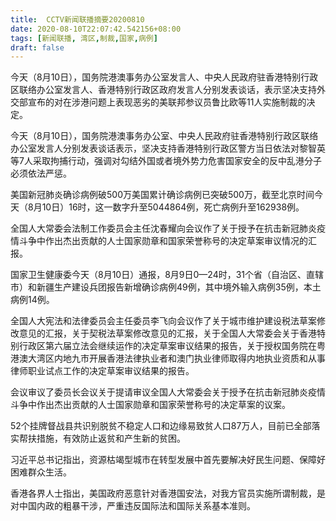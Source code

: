 ```yaml
---
title:  CCTV新闻联播摘要20200810
date: 2020-08-10T22:07:42.542156+08:00
tags: [新闻联播, 湾区,制裁,国家,病例]
draft: false
---
```


今天（8月10日），国务院港澳事务办公室发言人、中央人民政府驻香港特别行政区联络办公室发言人、香港特别行政区政府发言人分别发表谈话，表示坚决支持外交部宣布的对在涉港问题上表现恶劣的美联邦参议员鲁比欧等11人实施<span class="keywords_content">制裁</span>的决定。

今天（8月10日），国务院港澳事务办公室、中央人民政府驻香港特别行政区联络办公室发言人分别发表谈话表示，坚决支持香港特别行政区警方当日依法对黎智英等7人采取拘捕行动，强调对勾结外国或者境外势力危害<span class="keywords_content">国家</span>安全的反中乱港分子必须依法严惩。

美国新冠肺炎确诊<span class="keywords_content">病例</span>破500万美国累计确诊<span class="keywords_content">病例</span>已突破500万，截至北京时间今天（8月10日）16时，这一数字升至5044864例，死亡<span class="keywords_content">病例</span>升至162938例。

全国人大常委会法制工作委员会主任沈春耀向会议作了关于授予在抗击新冠肺炎疫情斗争中作出杰出贡献的人士<span class="keywords_content">国家</span>勋章和<span class="keywords_content">国家</span>荣誉称号的决定草案审议情况的汇报。

<span class="keywords_content">国家</span>卫生健康委今天（8月10日）通报，8月9日0—24时，31个省（自治区、直辖市）和新疆生产建设兵团报告新增确诊<span class="keywords_content">病例</span>49例，其中境外输入<span class="keywords_content">病例</span>35例，本土<span class="keywords_content">病例</span>14例。

全国人大宪法和法律委员会主任委员李飞向会议作了关于城市维护建设税法草案修改意见的汇报，关于契税法草案修改意见的汇报，关于全国人大常委会关于香港特别行政区第六届立法会继续运作的决定草案审议结果的报告，关于授权国务院在粤港澳大<span class="keywords_fund">湾区</span>内地九市开展香港法律执业者和澳门执业律师取得内地执业资质和从事律师职业试点工作的决定草案审议结果的报告。

会议审议了委员长会议关于提请审议全国人大常委会关于授予在抗击新冠肺炎疫情斗争中作出杰出贡献的人士<span class="keywords_content">国家</span>勋章和<span class="keywords_content">国家</span>荣誉称号的决定草案的议案。

52个挂牌督战县共识别脱贫不稳定人口和边缘易致贫人口87万人，目前已全部落实帮扶措施，有效防止返贫和产生新的贫困。

习近平总书记指出，资源枯竭型城市在转型发展中首先要解决好民生问题、保障好困难群众生活。

香港各界人士指出，美国政府恶意针对香港国安法，对我方官员实施所谓<span class="keywords_content">制裁</span>，是对中国内政的粗暴干涉，严重违反国际法和国际关系基本准则。
